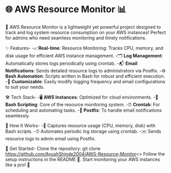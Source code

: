# 🌐 AWS Resource Monitor 📊

🚀 AWS Resource Monitor is a lightweight yet powerful project designed to track and log system resource consumption on your AWS instances! Perfect for admins who need seamless monitoring and timely notifications.

✨ Features-
-📈**Real-time**: Resource Monitoring: Tracks CPU, memory, and disk usage for efficient AWS instance management.
-🗂️ **Log Management**: Automatically stores logs periodically using crontab.
-📬 **Email Notifications**: Sends detailed resource logs to administrators via Postfix.
-⚙️ **Bash Automation**: Scripts written in Bash for robust and efficient execution.
-🌟 **Customizable**: Easily modify logging frequency and email configurations to suit your needs.

🛠️ Tech Stack-
-🖥️ **AWS Instances**: Optimized for cloud environments.
-📜 **Bash Scripting**: Core of the resource monitoring system.
-⏰ **Crontab**: For scheduling and automating tasks.
-📧 **Postfix**: To handle email notifications seamlessly.

🚀 How It Works-
-🎯 Captures resource usage (CPU, memory, disk) with Bash scripts.
-⏰ Automates periodic log storage using crontab.
-✉️ Sends resource logs to admin email using Postfix.

🔗 Get Started-
Clone the repository: git clone https://github.com/AyushShinde2004/AWS-Resource-Monitor<>
Follow the setup instructions in the README 📖.
Start monitoring your AWS instances like a pro! 💪
